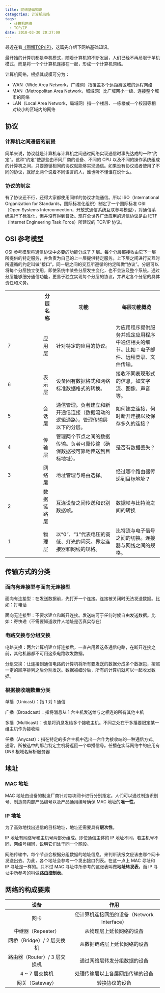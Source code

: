 ```yaml
---
title: 网络基础知识
categories: 计算机网络
tags:
  - 计算机网络
  - TCP/IP
date: 2018-03-30 20:27:00
---
```



最近在看[《图解TCP/IP》](https://www.amazon.cn/dp/B00DMS9990/)，这篇先介绍下网络基础知识。

最开始的计算机都是单机模式，随着计算机的不断发展，人们已经不再局限于单机模式，而是将一个个计算机连接在一起，形成一个计算机网络。

<!-- more -->


计算机网络，根据其规模可分为：
* WAN（Wide Area Network，广域网）指覆盖多个远距离区域的远程网络
* MAN（Metropolitan Area Network，城域网）比广域网小一级、连接整个城市的网络
* LAN（Local Area Network，局域网）指一个楼层、一栋楼或一个校园等相对较小的区域内的网络


## 协议

### 计算机之间通信的前提

简单来说，协议就是计算机与计算机之间通过网络实现通信时事先达成的一种“约定”。这种“约定”使那些由不同厂商的设备、不同的 CPU 以及不同的操作系统组成的计算机之间，只要遵循相同的协议就能够实现通信。如果没有协议或者使用了不同的协议，就好比两个说着不同语言的人，谁也听不懂谁在说什么。

### 协议的制定

有了协议还不行，还得大家都使用同样的协议才能通信。所以 ISO（International Organization for Standards，国际标准化组织）制定了一个国际标准 OSI（Open Systems Interconnection，开放式通信系统互联参考模型），对通信系统进行了标准化，但并没有得到普及。现在全世界广泛应用的通信协议是由 IETF（Internet Engineering Task Force）所建议的 TCP/IP 协议。
 
## OSI 参考模型

OSI 参考模型将通信协议中必要的功能分成了 7 层。每个分层都接收由它下一层所提供的特定服务，并负责为自己的上一层提供特定服务。上下层之间进行交互时所遵循的约定叫做“接口”。同一层之间的交互所遵循的约定叫做“协议”。分层可以将每个分层独立使用，即使系统中某些分层发生变化，也不会波及整个系统。通过分层能够细分通信功能，更易于独立实现每个分层的协议，并界定各个分层的具体责任和义务。


<table>
    <tr>
        <th  style="width: 100px;"></th>
        <th >分层名称</th>
        <th>功能</th>
        <th>每层功能概览</th>
    </tr>
    <tr>
        <td>7</td>
        <td>应用层</td>
        <td>针对特定的应用的协议。</td>
        <td>为应用程序提供服务并规定应用程序中通信相关的细节。比如：电子邮件、远程登录、文件传输。</td>
    </tr>
    <tr>
        <td>6</td>
        <td>表示层</td>
        <td>设备固有数据格式和网络标准数据格式的转换。</td>
        <td>接收不同表现形式的信息，如文字流、图像、声音等。</td>
    </tr>
    <tr>
        <td>5</td>
        <td>会话层</td>
        <td>通信管理。负者建立和新开通信连接（数据流动的逻辑通路）。管理传输层以下的分层。</td>
        <td>如何建立连接，何时断开连接以及保存多久的连接？</td>
    </tr>
    <tr>
        <td>4</td>
        <td>传输层</td>
        <td>管理两个节点之间的数据传输。负者可靠传输（确保数据被可靠地传送到目标地址）。</td>
        <td>是否有数据丢失？</td>
    </tr>
    <tr>
        <td>3</td>
        <td>网络层</td>
        <td>地址管理与路由选择。</td>
        <td>经过哪个路由器传递到目标地址？</td>
    </tr>
    <tr>
        <td>2</td>
        <td>数据链路层</td>
        <td>互连设备之间传送和识别数据帧。</td>
        <td>数据帧与比特流之间的转换</td>
    </tr>
    <tr>
        <td>1</td>
        <td>物理层</td>
        <td>以“0”、“1”代表电压的高低、灯光的闪灭。界定连接器和网线的规格。</td>
        <td>比特流与电子信号之间的切换。连接器与网线之间的规格。</td>
    </tr>
</table>



## 传输方式的分类

### 面向有连接型与面向无连接型

面向有连接型：在发送数据前，先打开一个连接。连接被关闭时无法发送数据。比如：打电话

面向无连接型：不要求建立和断开连接。发送端可于任何时候自由发送数据。比如：寄快递（不需要知道收件人地址是否真实存在）

### 电路交换与分组交换

电路交换：两台计算机建立好连接后，一直占用着这条通信电路，在断开连接之前，其他机器都不可用这条电路收发数据。

分组交换：让连接到通信电路的计算机将所有要发送的数据分成多个数据包，按照一定的顺序排列之后分别发送。数据被细分后，所有的计算机就可以一起收发数据。

### 根据接收端数量分类

单播（Unicast）：指 1 对 1 通信

广播（Broadcast）：指将消息从 1 台主机发送给与之相连的所有其他主机

多播（Multicast）：也是将消息发给多个接收主机。不同之处在于多播要限定某一组主机作为接收端

任播（Anycast）：指在特定的多台主机中选出一台作为接收端的一种通信方式。通常，所被选中的那台特定主机将返回一个单播信号。任播在实际网络中的应用有 DNS 根域名解析服务器

## 地址

### MAC 地址

MAC 地址由设备的制造厂商针对每块网卡进行分别指定。人们可以通过制造识别号、制造商内部产品编号以及产品通用编号确保 MAC 地址的**唯一性**。

### IP 地址

为了高效地找出通信的目标地址，地址还需要具有**层次性**。

IP 地址有网络号和主机号两部分组成。即使通信主体的 IP 地址不同，若主机号不同，网络号相同，说明它们处于同一个网段。

网络传输中，每个节点会根据分组数据的地址信息，来判断该报文应该由哪个网卡发送出去。为此，各个地址会参考一个发出接口列表。在这一点上 MAC 寻址和 IP 寻址是一样的。只不过 MAC 寻址中所参考的这张表叫做**地址转发表**，而 IP 寻址中所参考的叫做**路由控制表**。



## 网络的构成要素

| 设备 | 作用 |
|:---:|:---:|
| 网卡 | 使计算机连接网络的设备（Network Interface）
| 中继器（Repeater）|从物理层上延长网络的设备
| 网桥（Bridge）/ 2 层交换机| 从数据链路层上延长网络的设备
| 路由器（Router）/ 3 层交换机| 通过网络层转发分组数据的设备
| 4 ~ 7 层交换机| 处理传输层以上各层网络传输的设备
| 网关（Gateway）| 转换协议的设备



